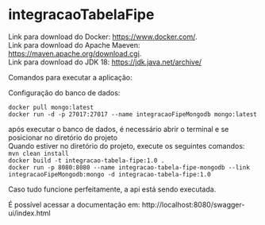 # integracaoTabelaFipe

Link para download do Docker: https://www.docker.com/. <br/>
Link para download do Apache Maeven: https://maven.apache.org/download.cgi. <br/>
Link para download do JDK 18: https://jdk.java.net/archive/ <br/>

Comandos para executar a aplicação: <br/>

Configuração do banco de dados: <br/>

`docker pull mongo:latest` <br/>
`docker run -d -p 27017:27017 --name integracaoFipeMongodb mongo:latest` <br/>

após executar o banco de dados, é necessário abrir o terminal e se posicionar no diretório do projeto <br/>
Quando estiver no diretório do projeto, execute os seguintes comandos: <br/>
`mvn clean install` <br/>
`docker build -t integracao-tabela-fipe:1.0 .` <br/>
`docker run -p 8080:8080 --name integracao-tabela-fipe-mongodb --link integracaoFipeMongodb:mongo -d integracao-tabela-fipe:1.0` <br/>

Caso tudo funcione perfeitamente, a api está sendo executada.

É possível acessar a documentação em: http://localhost:8080/swagger-ui/index.html